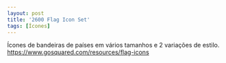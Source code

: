 ```yaml
---
layout: post
title: '2600 Flag Icon Set'
tags: [Ícones]
---
```


Ícones de bandeiras de países em vários tamanhos e 2 variações de estilo.<br>
<https://www.gosquared.com/resources/flag-icons>
